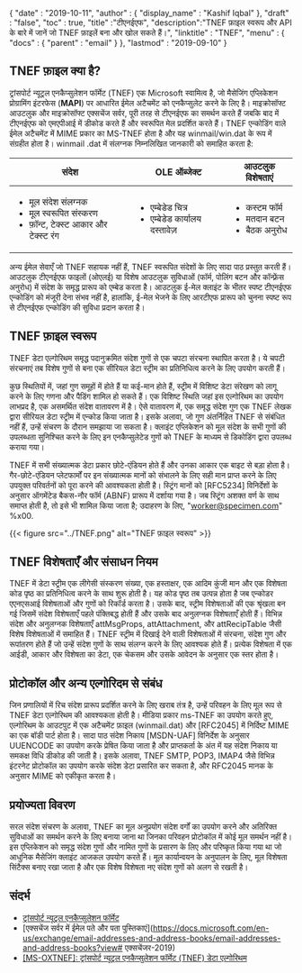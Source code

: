{
  "date" : "2019-10-11",
  "author" : {
    "display_name" : "Kashif Iqbal"
},
  "draft" : "false",
  "toc" : true,
  "title" :"टीएनईएफ",
  "description":"TNEF फ़ाइल स्वरूप और API के बारे में जानें जो TNEF फ़ाइलें बना और खोल सकते हैं।",
  "linktitle" : "TNEF",
  "menu" : {
    "docs" : {
      "parent" : "email"
}
},
  "lastmod" : "2019-09-10"
}

## TNEF फ़ाइल क्या है?

ट्रांसपोर्ट न्यूट्रल एनकैप्सुलेशन फॉर्मेट (TNEF) एक Microsoft स्वामित्व है, जो मैसेजिंग एप्लिकेशन प्रोग्रामिंग इंटरफेस (**MAPI**) पर आधारित ईमेल अटैचमेंट को एनकैप्सुलेट करने के लिए है। माइक्रोसॉफ्ट आउटलुक और माइक्रोसॉफ्ट एक्सचेंज सर्वर, पूरी तरह से टीएनईएफ का समर्थन करते हैं जबकि बाद में टीएनईएफ को एमएपीआई में डीकोड करते हैं और स्वरूपित मेल प्रदर्शित करते हैं। TNEF एन्कोडिंग वाले ईमेल अटैचमेंट में MIME प्रकार का MS-TNEF होता है और यह winmail/win.dat के रूप में संग्रहीत होता है। winmail .dat में संलग्नक निम्नलिखित जानकारी को समाहित करता है:


|संदेश|OLE ऑब्जेक्ट|आउटलुक विशेषताएं
---|---|---|
|<ul><li> मूल संदेश संलग्नक</li><li> मूल स्वरूपित संस्करण</li><li> फ़ॉन्ट, टेक्स्ट आकार और टेक्स्ट रंग</li></ul> |<ul><li> एम्बेडेड चित्र</li><li> एम्बेडेड कार्यालय दस्तावेज़</li></ul> |<ul><li> कस्टम फॉर्म</li><li> मतदान बटन</li><li> बैठक अनुरोध</li></ul>


अन्य ईमेल सेवाएँ जो TNEF सहायक नहीं हैं, TNEF स्वरूपित संदेशों के लिए सादा पाठ प्रस्तुत करती हैं। आउटलुक टीएनईएफ फाइलों (ओएलई) या विशेष आउटलुक सुविधाओं (फॉर्म, पोलिंग बटन और कॉन्फ़्रेंस अनुरोध) में संदेश के समृद्ध प्रारूप को एम्बेड करता है। आउटलुक ई-मेल क्लाइंट के भीतर स्पष्ट टीएनईएफ एन्कोडिंग को मंजूरी देना संभव नहीं है, हालांकि, ई-मेल भेजने के लिए आरटीएफ प्रारूप को चुनना स्पष्ट रूप से टीएनईएफ एन्कोडिंग की सुविधा प्रदान करता है।

## TNEF फ़ाइल स्वरूप

TNEF डेटा एल्गोरिथम समृद्ध पदानुक्रमित संदेश गुणों से एक चपटा संरचना स्थापित करता है। ये चपटी संरचनाएं तब विशेष गुणों से बना एक सीरियल डेटा स्ट्रीम का प्रतिनिधित्व करने के लिए उपयोग करती हैं।

कुछ स्थितियों में, जहां गुण समूहों में होते हैं या कई-मान होते हैं, स्ट्रीम में विशिष्ट डेटा संरेखण को लागू करने के लिए गणना और पैडिंग शामिल हो सकते हैं। एक विशिष्ट स्थिति जहां इस एल्गोरिथम का उपयोग लाभप्रद है, एक असमर्थित संदेश वातावरण में है। ऐसे वातावरण में, एक समृद्ध संदेश गुण एक TNEF लेखक द्वारा सीरियल डेटा स्ट्रीम में एन्कोड किया जाता है। इसके अलावा, जो गुण अंतर्निहित TNEF से संबंधित नहीं हैं, उन्हें संचरण के दौरान समझाया जा सकता है। क्लाइंट एप्लिकेशन को मूल संदेश के सभी गुणों की उपलब्धता सुनिश्चित करने के लिए इन एनकैप्सुलेटेड गुणों को TNEF के माध्यम से डिकोडिंग द्वारा उपलब्ध कराया गया।

TNEF में सभी संख्यात्मक डेटा प्रकार छोटे-एंडियन होते हैं और उनका आकार एक बाइट से बड़ा होता है। गैर-छोटे-एंडियन प्लेटफार्मों पर इन संख्यात्मक मानों को संभालने के लिए सही मान प्राप्त करने के लिए उपयुक्त परिवर्तनों को पूरा करने की आवश्यकता होती है। स्ट्रिंग मानों को [RFC5234] विनिर्देशों के अनुसार ऑगमेंटेड बैकस-नौर फॉर्म (ABNF) प्रारूप में दर्शाया गया है। जब स्ट्रिंग अशक्त वर्ण के साथ समाप्त होती है, तो इसे भी शामिल किया जाता है; उदाहरण के लिए, "worker@specimen.com" %x00.

{{< figure src="../TNEF.png" alt="TNEF फ़ाइल स्वरूप" >}}

## TNEF विशेषताएँ और संसाधन नियम ##

TNEF में डेटा स्ट्रीम एक लीगेसी संस्करण संख्या, एक हस्ताक्षर, एक आदिम कुंजी मान और एक विशेषता कोड पृष्ठ का प्रतिनिधित्व करने के साथ शुरू होती है। यह कोड पृष्ठ तब उत्पन्न होता है जब एन्कोडर एएनएसआई विशेषताओं और गुणों को रिकॉर्ड करता है। उसके बाद, स्ट्रीम विशेषताओं की एक श्रृंखला बन गई जिसमें संदेश विशेषताएँ पहले पंक्तिबद्ध होती हैं और उसके बाद अनुलग्नक विशेषताएँ होती हैं। विभिन्न संदेश और अनुलग्नक विशेषताएँ attMsgProps, attAttachment, और attRecipTable जैसी विशेष विशेषताओं में समाहित हैं। TNEF स्ट्रीम में दिखाई देने वाली विशेषताओं में संरचना, संदेश गुण और रूपांतरण होते हैं जो उन्हें संदेश गुणों के साथ संलग्न करने के लिए आवश्यक होते हैं। प्रत्येक विशेषता में एक आईडी, आकार और विशेषता का डेटा, एक चेकसम और उसके आवेदन के अनुसार एक स्तर होता है।

## प्रोटोकॉल और अन्य एल्गोरिदम से संबंध ##

जिन प्रणालियों में रिच संदेश प्रारूप प्रदर्शित करने के लिए खराब तंत्र है, उन्हें परिवहन के लिए मूल रूप से TNEF डेटा एल्गोरिथम की आवश्यकता होती है। मीडिया प्रकार ms-TNEF का उपयोग करते हुए, एल्गोरिथम के आउटपुट में एक अटैचमेंट फ़ाइल (winmail.dat) और [RFC2045] में निर्दिष्ट MIME का एक बॉडी पार्ट होता है। सादा पाठ संदेश निकाय [MSDN-UAF] विनिर्देश के अनुसार UUENCODE का उपयोग करके प्रेषित किया जाता है और प्राप्तकर्ता के अंत में यह संदेश निकाय या समकक्ष विधि डीकोड की जाती है। इसके अलावा, TNEF SMTP, POP3, IMAP4 जैसे विभिन्न इंटरनेट प्रोटोकॉल का उपयोग करके संदेश डेटा प्रसारित कर सकता है, और RFC2045 मानक के अनुसार MIME को एकीकृत करता है।

## प्रयोज्यता विवरण ##

सरल संदेश संचरण के अलावा, TNEF का मूल अनुप्रयोग संदेश वर्गों का उपयोग करने और अतिरिक्त सुविधाओं का समर्थन करने के लिए बनाया जाना था जिनका परिवहन प्रोटोकॉल में कोई मूल समर्थन नहीं है। इस एप्लिकेशन को समृद्ध संदेश गुणों और नामित गुणों के प्रसारण के लिए और परिष्कृत किया गया था जो आधुनिक मैसेजिंग क्लाइंट आजकल उपयोग करते हैं। मूल कार्यान्वयन के अनुपालन के लिए, मूल विशेषता सिंटैक्स बनाए रखा जाता है और एक विशेष विशेषता नए संदेश गुणों को अलग से रखती है।

## संदर्भ

* [ट्रांसपोर्ट न्यूट्रल एनकैप्सुलेशन फॉर्मेट](https://en.wikipedia.org/wiki/Transport_Neutral_Encapsulation_Format)
* [एक्सचेंज सर्वर में ईमेल पते और पता पुस्तिकाएं](https://docs.microsoft.com/en-us/exchange/email-addresses-and-address-books/email-addresses-and-address-books?view# एक्सचेंजर-2019)
* [[MS-OXTNEF]: ट्रांसपोर्ट न्यूट्रल एनकैप्सुलेशन फॉर्मेट (TNEF) डेटा एल्गोरिथम](https://msdn.microsoft.com/en-us/library/cc425498(v#exchg.80).aspx)


